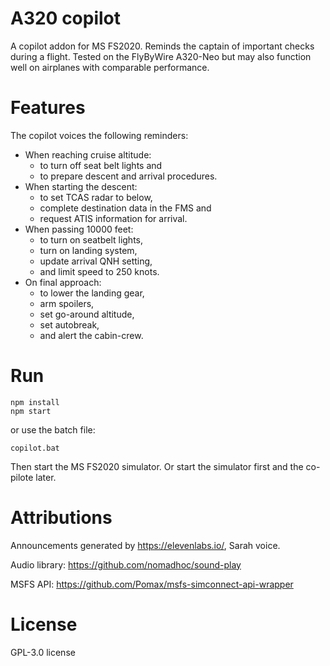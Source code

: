 # A320 copilot
A copilot addon for MS FS2020. Reminds the captain of important checks during a flight. 
Tested on the FlyByWire A320-Neo but may also function well on airplanes with comparable performance.

# Features
The copilot voices the following reminders:
- When reaching cruise altitude: 
  - to turn off seat belt lights and 
  - to prepare descent and arrival procedures.
- When starting the descent:
  - to set TCAS radar to below, 
  - complete destination data in the FMS and 
  - request ATIS information for arrival.
- When passing 10000 feet:
  - to turn on seatbelt lights,
  - turn on landing system,
  - update arrival QNH setting,
  - and limit speed to 250 knots.
- On final approach:
  - to lower the landing gear,
  - arm spoilers,
  - set go-around altitude,
  - set autobreak,
  - and alert the cabin-crew.

# Run
```
npm install
npm start
```
or use the batch file:
``` 
copilot.bat
```

Then start the MS FS2020 simulator. Or start the simulator first and the co-pilote later.

# Attributions

Announcements generated by https://elevenlabs.io/, Sarah voice.

Audio library: https://github.com/nomadhoc/sound-play

MSFS API: https://github.com/Pomax/msfs-simconnect-api-wrapper

# License
GPL-3.0 license